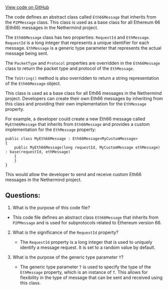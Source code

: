 [View code on GitHub](https://github.com/nethermindeth/nethermind/Nethermind.Network/P2P/Subprotocols/Eth/V66/Messages/Eth66Message.cs)

The code defines an abstract class called `Eth66Message` that inherits from the `P2PMessage` class. This class is used as a base class for all Ethereum 66 (Eth66) messages in the Nethermind project. 

The `Eth66Message` class has two properties: `RequestId` and `EthMessage`. `RequestId` is a long integer that represents a unique identifier for each message. `EthMessage` is a generic type parameter that represents the actual message being sent. 

The `PacketType` and `Protocol` properties are overridden in the `Eth66Message` class to return the packet type and protocol of the `EthMessage`. 

The `ToString()` method is also overridden to return a string representation of the `Eth66Message` object. 

This class is used as a base class for all Eth66 messages in the Nethermind project. Developers can create their own Eth66 messages by inheriting from this class and providing their own implementation for the `EthMessage` property. 

For example, a developer could create a new Eth66 message called `MyEth66Message` that inherits from `Eth66Message` and provides a custom implementation for the `EthMessage` property:

```
public class MyEth66Message : Eth66Message<MyCustomMessage>
{
    public MyEth66Message(long requestId, MyCustomMessage ethMessage) : base(requestId, ethMessage)
    {
    }
}
```

This would allow the developer to send and receive custom Eth66 messages in the Nethermind project.
## Questions: 
 1. What is the purpose of this code file?
   - This code file defines an abstract class `Eth66Message` that inherits from `P2PMessage` and is used for subprotocols related to Ethereum version 66.

2. What is the significance of the `RequestId` property?
   - The `RequestId` property is a long integer that is used to uniquely identify a message request. It is set to a random value by default.

3. What is the purpose of the generic type parameter `T`?
   - The generic type parameter `T` is used to specify the type of the `EthMessage` property, which is an instance of `T`. This allows for flexibility in the type of message that can be sent and received using this class.